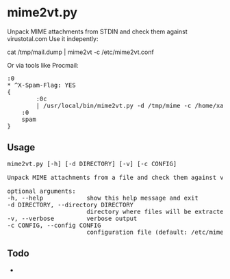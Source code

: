 mime2vt.py
==========
Unpack MIME attachments from STDIN and check them against virustotal.com
Use it indepently:

cat /tmp/mail.dump | mime2vt -c /etc/mime2vt.conf

Or via tools like Procmail:

<pre>
:0
* ^X-Spam-Flag: YES
{
        :0c
        | /usr/local/bin/mime2vt.py -d /tmp/mime -c /home/xavier/.mime2vt.conf
	:0
	spam
}
</pre>

Usage
-----
<pre>
mime2vt.py [-h] [-d DIRECTORY] [-v] [-c CONFIG]

Unpack MIME attachments from a file and check them against virustotal.com

optional arguments:
-h, --help            show this help message and exit
-d DIRECTORY, --directory DIRECTORY
                      directory where files will be extracted (default: /tmp)
-v, --verbose         verbose output
-c CONFIG, --config CONFIG
                      configuration file (default: /etc/mime2vt.conf)
</pre>

Todo
----
* 
